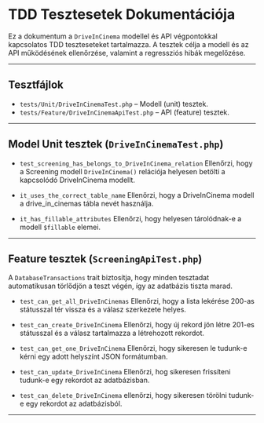 # TDD Tesztesetek Dokumentációja
Ez a dokumentum a `DriveInCinema` modellel és API végpontokkal kapcsolatos TDD teszteseteket tartalmazza. A tesztek célja a modell és az API működésének ellenőrzése, valamint a regressziós hibák megelőzése.
***

## Tesztfájlok
- `tests/Unit/DriveInCinemaTest.php` – Modell (unit) tesztek.
- `tests/Feature/DriveInCinemaApiTest.php` – API (feature) tesztek.
***

## Model Unit tesztek (`DriveInCinemaTest.php`)
- `test_screening_has_belongs_to_DriveInCinema_relation`
Ellenőrzi, hogy a Screening modell `DriveInCinema()` relációja helyesen betölti a kapcsolódó DriveInCinema modellt.

- `it_uses_the_correct_table_name`
Ellenőrzi, hogy a DriveInCinema modell a drive_in_cinemas tábla nevét használja.

- `it_has_fillable_attributes`
Ellenőrzi, hogy helyesen tárolódnak-e a modell `$fillable` elemei.
***

## Feature tesztek (`ScreeningApiTest.php`)
A `DatabaseTransactions` trait biztosítja, hogy minden tesztadat automatikusan törlődjön a teszt végén, így az adatbázis tiszta marad.

- `test_can_get_all_DriveInCinemas`
Ellenőrzi, hogy a lista lekérése 200-as státusszal tér vissza és a válasz szerkezete helyes.

- `test_can_create_DriveInCinema`
Ellenőrzi, hogy új rekord jön létre 201-es státusszal és a válasz tartalmazza a létrehozott rekordot.

- `test_can_get_one_DriveInCinema`
Ellenőrzi, hogy sikeresen le tudunk-e kérni egy adott helyszínt JSON formátumban.

- `test_can_update_DriveInCinema`
Ellenőrzi, hog sikeresen frissíteni tudunk-e egy rekordot az adatbázisban.

- `test_can_delete_DriveInCinema`
ellenőrzi, hogy sikeresen törölni tudunk-e egy rekordot az adatbázisból.

***

